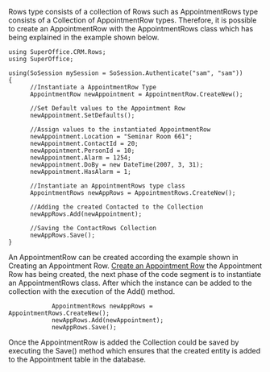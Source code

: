<properties date="2016-05-10"
SortOrder="14"
/>

Rows type consists of a collection of Rows such as AppointmentRows type consists of a Collection of AppointmentRow types. Therefore, it is possible to create an AppointmentRow with the AppointmentRows class which has being explained in the example shown below.

```
using SuperOffice.CRM.Rows;
using SuperOffice;
 
using(SoSession mySession = SoSession.Authenticate("sam", "sam"))
{
      //Instantiate a AppointmentRow Type
      AppointmentRow newAppointment = AppointmentRow.CreateNew();
 
      //Set Default values to the Appointment Row
      newAppointment.SetDefaults();
 
      //Assign values to the instantiated AppointmentRow
      newAppointment.Location = "Seminar Room 661";
      newAppointment.ContactId = 20;
      newAppointment.PersonId = 10;
      newAppointment.Alarm = 1254;
      newAppointment.DoBy = new DateTime(2007, 3, 31);
      newAppointment.HasAlarm = 1;
 
      //Instantiate an AppointmentRows type class
      AppointmentRows newAppRows = AppointmentRows.CreateNew();
 
      //Adding the created Contacted to the Collection
      newAppRows.Add(newAppointment);
 
      //Saving the ContactRows Collection
      newAppRows.Save();
}
```

 

An AppointmentRow can be created according the example shown in Creating an Appointment Row. [Create an Appointment Row](Create%20an%20Appointment%20Row.htm) the Appointment Row has being created, the next phase of the code segment is to instantiate an AppointmentRows class. After which the instance can be added to the collection with the execution of the Add() method.

```
            AppointmentRows newAppRows =
AppointmentRows.CreateNew();
            newAppRows.Add(newAppointment);
            newAppRows.Save();
```

 

Once the AppointmentRow is added the Collection could be saved by executing the Save() method which ensures that the created entity is added to the Appointment table in the database.
